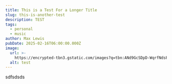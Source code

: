 ```yaml
---
title: This is a Test For a Longer Title
slug: this-is-another-test
description: TEST
tags:
  - personal
  - music
author: Max Lewis
pubDate: 2025-02-16T06:00:00.000Z
image:
  url: >-
    https://encrypted-tbn3.gstatic.com/images?q=tbn:ANd9GcSDpD-WqrfNdsFAdYm_WfAQTZvZ_PYlm7jR9rnkuM17KsStPye1vrEop6emTg9HIg8JTgpjpX7WrYU_qqF9GbLKowSjf--gMzrY2r2hRQ
  alt: test
---
```


sdfsdsds
